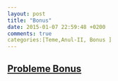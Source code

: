 ```yaml
---
layout: post
title: "Bonus"
date: 2015-01-07 22:59:48 +0200
comments: true
categories:[Teme,Anul-II, Bonus ] 
---
```


[Probleme Bonus](/curbe-si-suprafete/probleme10.html)
-----------------------------------------------------
